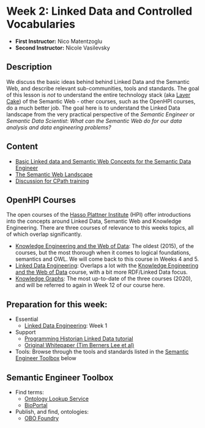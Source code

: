 # Week 2: Linked Data and Controlled Vocabularies

- **First Instructor:** Nico Matentzoglu
- **Second Instructor:** Nicole Vasilevsky

## Description
We discuss the basic ideas behind behind Linked Data and the Semantic Web, and describe relevant sub-communities, tools and standards. The goal of this lesson is _not_ to understand the entire technology stack (aka [Layer Cake](https://en.wikipedia.org/wiki/Semantic_Web_Stack)) of the Semantic Web - other courses, such as the OpenHPI courses, do a much better job. The goal here is to understand the Linked Data landscape from the very practical perspective of the _Semantic Engineer_ or _Semantic Data Scientist_: *What can the Semantic Web do for our data analysis and data engineering problems?*

## Content
- [Basic Linked data and Semantic Web Concepts for the Semantic Data Engineer](linked-data.md)
- [The Semantic Web Landscape](linked-data-landscape.md)
- [Discussion for CPath training](cpath.md)

## OpenHPI Courses

The open courses of the [Hasso Plattner Institute](https://open.hpi.de/) (HPI) offer introductions into the concepts around Linked Data, Semantic Web and Knowledge Engineering. There are three courses of relevance to this weeks topics, all of which overlap significantly.

- [Knowledge Engineering and the Web of Data](https://open.hpi.de/courses/semanticweb2015/overview): The oldest (2015), of the courses, but the most thorough when it comes to logical foundations, semantics and OWL. We will come back to this course in Weeks 4 and 5.
- [Linked Data Engineering](https://open.hpi.de/courses/semanticweb2016/overview): Overlaps a lot with the [Knowledge Engineering and the Web of Data](https://open.hpi.de/courses/semanticweb2015/overview) course, with a bit more RDF/Linked Data focus. 
- [Knowledge Graphs](https://open.hpi.de/courses/knowledgegraphs2020/overview): The most up-to-date of the three courses (2020), and will be referred to again in Week 12 of our course here.

## Preparation for this week:

- Essential
  - [Linked Data Engineering](https://open.hpi.de/courses/semanticweb2016/overview): Week 1
- Support
  - [Programming Historian Linked Data tutorial](https://programminghistorian.org/en/lessons/intro-to-linked-data)
  - [Original Whitepaper (Tim Berners Lee et al)](https://core.ac.uk/download/pdf/207601173.pdf)
- Tools: Browse through the tools and standards listed in the [Semantic Engineer Toolbox](#semantic-engineer-toolbox) below

## Semantic Engineer Toolbox
- Find terms:
  - [Ontology Lookup Service](https://www.ebi.ac.uk/ols/index)
  - [BioPortal](https://bioportal.bioontology.org/)
- Publish, and find, ontologies:
  - [OBO Foundry](http://obofoundry.org/)